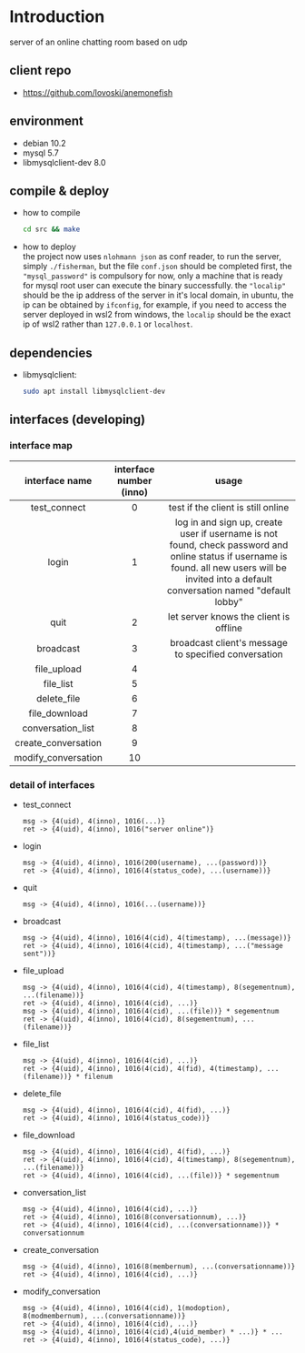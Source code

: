 # Introduction

server of an online chatting room based on udp

## client repo

- https://github.com/lovoski/anemonefish

## environment

- debian 10.2
- mysql 5.7
- libmysqlclient-dev 8.0

## compile & deploy
- how to compile
  ```bash
  cd src && make
  ```
- how to deploy<br>
  the project now uses `nlohmann json` as conf reader, to run the server, simply `./fisherman`, but the file `conf.json` should be completed first, the `"mysql_password"` is compulsory for now, only a machine that is ready for mysql root user can execute the binary successfully. the `"localip"` should be the ip address of the server in it's local domain, in ubuntu, the ip can be obtained by `ifconfig`, for example, if you need to access the server deployed in wsl2 from windows, the `localip` should be the exact ip of wsl2 rather than `127.0.0.1` or `localhost`.

## dependencies

- libmysqlclient:
  ```bash
  sudo apt install libmysqlclient-dev
  ```

## interfaces (developing)

### interface map

| interface name | interface number (inno) | usage |
| :------------: | :---------------------: | :-----: |
|test_connect|0|test if the client is still online|
|login|1|log in and sign up, create user if username is not found, check password and online status if username is found. all new users will be invited into a default conversation named "default lobby"|
|quit|2|let server knows the client is offline|
|broadcast|3|broadcast client's message to specified conversation|
|file_upload|4|  |
|file_list|5|  |
|delete_file|6|  |
|file_download|7|  |
|conversation_list|8|  |
|create_conversation|9|  |
|modify_conversation|10|  |

### detail of interfaces

- test_connect
  ```
  msg -> {4(uid), 4(inno), 1016(...)}
  ret -> {4(uid), 4(inno), 1016("server online")}
  ```
- login
  ```
  msg -> {4(uid), 4(inno), 1016(200(username), ...(password))}
  ret -> {4(uid), 4(inno), 1016(4(status_code), ...(username))}
  ```
- quit
  ```
  msg -> {4(uid), 4(inno), 1016(...(username))}
  ```
- broadcast
  ```
  msg -> {4(uid), 4(inno), 1016(4(cid), 4(timestamp), ...(message))}
  ret -> {4(uid), 4(inno), 1016(4(cid), 4(timestamp), ...("message sent"))}
  ```
- file_upload
  ```
  msg -> {4(uid), 4(inno), 1016(4(cid), 4(timestamp), 8(segementnum), ...(filename))}
  ret -> {4(uid), 4(inno), 1016(4(cid), ...)}
  msg -> {4(uid), 4(inno), 1016(4(cid), ...(file))} * segementnum
  ret -> {4(uid), 4(inno), 1016(4(cid), 8(segementnum), ...(filename))}
  ```
- file_list
  ```
  msg -> {4(uid), 4(inno), 1016(4(cid), ...)}
  ret -> {4(uid), 4(inno), 1016(4(cid), 4(fid), 4(timestamp), ...(filename))} * filenum
  ```
- delete_file
  ```
  msg -> {4(uid), 4(inno), 1016(4(cid), 4(fid), ...)}
  ret -> {4(uid), 4(inno), 1016(4(status_code))}
  ```
- file_download
  ```
  msg -> {4(uid), 4(inno), 1016(4(cid), 4(fid), ...)}
  ret -> {4(uid), 4(inno), 1016(4(cid), 4(timestamp), 8(segementnum), ...(filename))}
  ret -> {4(uid), 4(inno), 1016(4(cid), ...(file))} * segementnum
  ```
- conversation_list
  ```
  msg -> {4(uid), 4(inno), 1016(4(cid), ...)}
  ret -> {4(uid), 4(inno), 1016(8(conversationnum), ...)}
  ret -> {4(uid), 4(inno), 1016(4(cid), ...(conversationname))} * conversationnum
  ```
- create_conversation
  ```
  msg -> {4(uid), 4(inno), 1016(8(membernum), ...(conversationname))}
  ret -> {4(uid), 4(inno), 1016(4(cid), ...)}
  ```
- modify_conversation
  ```
  msg -> {4(uid), 4(inno), 1016(4(cid), 1(modoption), 8(modmembernum), ...(conversationname))}
  ret -> {4(uid), 4(inno), 1016(4(cid), ...)}
  msg -> {4(uid), 4(inno), 1016(4(cid),4(uid_member) * ...)} * ...
  ret -> {4(uid), 4(inno), 1016(4(status_code), ...)}
  ```